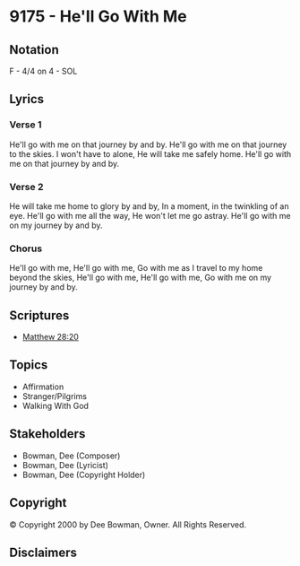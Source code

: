 # 9175 - He'll Go With Me

## Notation

F - 4/4 on 4 - SOL

## Lyrics

### Verse 1

He'll go with me on that journey by and by. He'll go with  me on that journey to the skies. I won't have to alone, He will take me safely home. He'll go with me on that journey by and by.  

### Verse 2

He will take me home to glory by and by, In a moment, in the twinkling of an eye. He'll go with me all the way, He won't let me go astray. He'll go with me on my journey by and by.

### Chorus

He'll go with me, He'll go with me, Go with me as I travel to my home beyond the skies, He'll go with me, He'll go with me, Go with me on my journey by and by.


## Scriptures

- [Matthew 28:20](https://www.biblegateway.com/passage/?search=Matthew%2028%3A20)

## Topics

- Affirmation
- Stranger/Pilgrims
- Walking With God

## Stakeholders

- Bowman, Dee (Composer)
- Bowman, Dee (Lyricist)
- Bowman, Dee (Copyright Holder)

## Copyright

© Copyright 2000 by Dee Bowman, Owner. All Rights Reserved.


## Disclaimers


